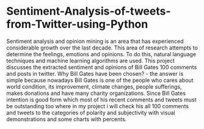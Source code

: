 # Sentiment-Analysis-of-tweets-from-Twitter-using-Python
Sentiment analysis and opinion mining is an area that has experienced considerable growth over the last decade. This area of research attempts to determine the feelings, emotions and opinions. To do this, natural language techniques and machine learning algorithms are used.  This project discusses the extracted sentiment and opinions of Bill Gates 100 comments and posts in twitter. Why Bill Gates have been chosen? - the answer is simple because nowadays Bill Gates is one of the people who cares about world condition, its improvement, climate changes, people sufferings, makes donations and have many charity organizations. Since Bill Gates intention is good form which most of his recent comments and tweets must be outstanding too where in my project i will check his all 100 comments and tweets to the categories of polarity and subjectivity with visual demonstrations and some charts with percents.
